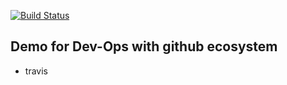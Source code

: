 [![Build Status](https://travis-ci.org/qct-snippets/devops-demo.svg?branch=master)](https://travis-ci.org/qct-snippets/devops-demo)
## Demo for Dev-Ops with github ecosystem

* travis 